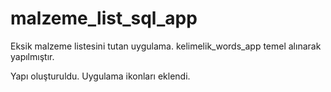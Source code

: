 # malzeme_list_sql_app

Eksik malzeme listesini tutan uygulama.
kelimelik_words_app temel alınarak yapılmıştır.

Yapı oluşturuldu. Uygulama ikonları eklendi.

